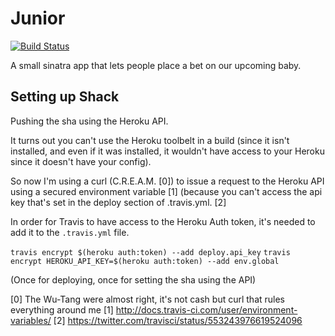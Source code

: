 # Junior

[![Build Status](https://travis-ci.org/pjaspers/junior.svg?branch=master)](https://travis-ci.org/pjaspers/junior)

A small sinatra app that lets people place a bet on our upcoming baby.

## Setting up Shack

Pushing the sha using the Heroku API.

It turns out you can't use the Heroku toolbelt in a build (since it isn't installed, and even if it was installed, it wouldn't have access to your Heroku since it doesn't have your config).

So now I'm using a curl (C.R.E.A.M. [0]) to issue a request to the Heroku API using a secured environment variable [1] (because you can't access the api key that's set in the deploy section of .travis.yml. [2]

In order for Travis to have access to the Heroku Auth token, it's needed to add it to the `.travis.yml` file.

`travis encrypt $(heroku auth:token) --add deploy.api_key`
`travis encrypt HEROKU_API_KEY=$(heroku auth:token) --add env.global`

(Once for deploying, once for setting the sha using the API)

[0] The Wu-Tang were almost right, it's not cash but curl that rules everything around me
[1] http://docs.travis-ci.com/user/environment-variables/
[2] https://twitter.com/travisci/status/553243976619524096
